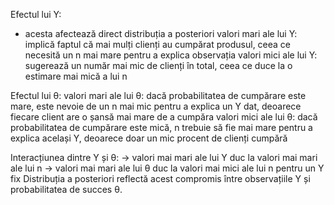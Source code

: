 Efectul lui Y:
- acesta afectează direct distribuția a posteriori
valori mari ale lui Y: implică faptul că mai mulți clienți au cumpărat produsul, ceea ce necesită un n mai mare pentru a explica observația
valori mici ale lui Y: sugerează un număr mai mic de clienți în total, ceea ce duce la o estimare mai mică a lui n

Efectul lui θ:
valori mari ale lui θ: dacă probabilitatea de cumpărare este mare, este nevoie de un n mai mic pentru a explica un Y dat, deoarece fiecare client are o șansă mai mare de a cumpăra
valori mici ale lui θ: dacă probabilitatea de cumpărare este mică, n trebuie să fie mai mare pentru a explica același Y, deoarece doar un mic procent de clienți cumpără


Interacțiunea dintre Y și θ:
-> valori mai mari ale lui Y duc la valori mai mari ale lui n
-> valori mai mari ale lui θ duc la valori mai mici ale lui n pentru un Y fix
Distribuția a posteriori reflectă acest compromis între observațiile Y și probabilitatea de succes θ.


